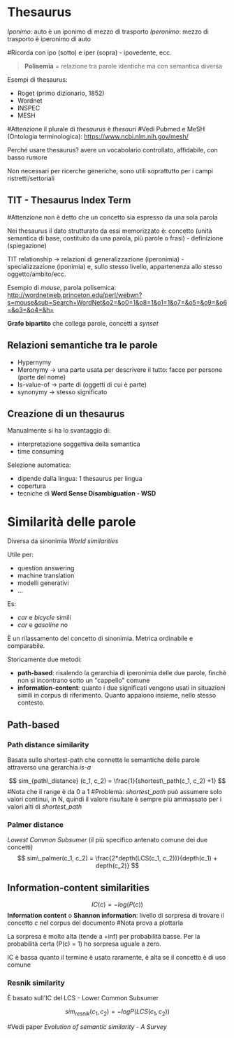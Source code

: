 # Thesaurus
*Iponimo*: auto è un iponimo di mezzo di trasporto
*Iperonimo*: mezzo di trasporto è iperonimo di auto

#Ricorda con ipo (sotto) e iper (sopra) - ipovedente, ecc.

> **Polisemia** = relazione tra parole identiche ma con semantica diversa

Esempi di thesaurus:
- Roget (primo dizionario, 1852)
- Wordnet
- INSPEC
- MESH

#Attenzione il plurale di *thesaurus* è *thesauri*
#Vedi Pubmed e MeSH (Ontologia terminologica): https://www.ncbi.nlm.nih.gov/mesh/

Perché usare thesaurus? avere un vocabolario controllato, affidabile, con basso rumore

Non necessari per ricerche generiche, sono utili soprattutto per i campi ristretti/settoriali

## TIT - Thesaurus Index Term
#Attenzione non è detto che un concetto sia espresso da una sola parola

Nei thesaurus il dato strutturato da essi memorizzato è: concetto (unità semantica di base, costituito da una parola, più parole o frasi) - definizione (spiegazione)

TIT relationship -> relazioni di generalizzazione (iperonimia) -  specializzazione (iponimia) e, sullo stesso livello, appartenenza allo stesso oggetto/ambito/ecc.

Esempio di *mouse*, parola polisemica: http://wordnetweb.princeton.edu/perl/webwn?s=mouse&sub=Search+WordNet&o2=&o0=1&o8=1&o1=1&o7=&o5=&o9=&o6=&o3=&o4=&h=

**Grafo bipartito** che collega parole, concetti a *synset*

## Relazioni semantiche tra le parole
- Hypernymy
- Meronymy -> una parte usata per descrivere il tutto: facce per persone (parte del nome)
- Is-value-of -> parte di (oggetti di cui è parte)
- synonymy -> stesso significato

## Creazione di un thesaurus
Manualmente si ha lo svantaggio di:
- interpretazione soggettiva della semantica
- time consuming

Selezione automatica:
- dipende dalla lingua: 1 thesaurus per lingua
- copertura
- tecniche di **Word Sense Disambiguation - WSD**

# Similarità delle parole
Diversa da sinonimia
*World similarities*

Utile per:
- question answering
- machine translation
- modelli generativi
- ...

Es:
- *car* e *bicycle* simili
- *car* e *gasoline* no

È un rilassamento del concetto di sinonimia. Metrica ordinabile e comparabile.

Storicamente due metodi:
- **path-based**: risalendo la gerarchia di iperonimia delle due parole, finchè non si incontrano sotto un "cappello" comune
- **information-content**: quanto i due significati vengono usati in situazioni simili in corpus di riferimento. Quanto appaiono insieme, nello stesso contesto.

## Path-based
### Path distance similarity
Basata sullo shortest-path che connette le semantiche delle parole attraverso una gerarchia *is-a*

$$
sim_{path\_distance} (c_1, c_2) = \frac{1}{shortest\_path(c_1, c_2) +1}
$$
#Nota che il range è  da 0 a 1
#Problema: *shortest_path* può assumere solo valori continui, in N, quindi il valore risultate è sempre più ammassato per i valori alti di *shortest_path*

### Palmer distance
*Lowest Common Subsumer* (il più specifico antenato comune dei due concetti)
$$
sim\_palmer(c_1, c_2) = \frac{2*depth(LCS(c_1, c_2))}{depth(c_1) + depth(c_2)} 
$$

## Information-content similarities
$$
IC(c) = -log(P(c))
$$
**Information content** o **Shannon information**: livello di sorpresa di trovare il concetto *c* nel corpus del documento
#Nota prova a plottarla

La sorpresa è molto alta (tende a +inf) per probabilità basse. Per la probabilità certa (P(c) = 1) ho sorpresa uguale a zero.

IC è bassa quanto il termine è usato raramente, è alta se il concetto è di uso comune

### Resnik similarity
È basato sull'IC del LCS - Lower Common Subsumer

$$
sim_{resnik}(c_1, c_2) = -logP(LCS(c_1, c_2))
$$

#Vedi paper *Evolution of semantic similarity  - A Survey*